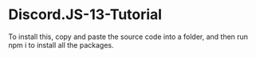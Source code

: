 # Discord.JS-13-Tutorial

To install this, copy and paste the source code into a folder, and then run npm i to install all the packages.